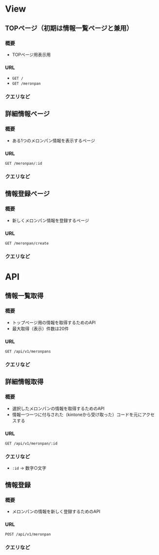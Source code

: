 # View
## TOPページ（初期は情報一覧ページと兼用）
### 概要
- TOPページ用表示用

### URL
- `GET /` <!-- メロンパン以外も登録するようになったらこっちがメインになる -->
- `GET /meronpan`  <!-- メロンパン以外を登録するようになったらこっちをメロンパンページにする -->

### クエリなど

## 詳細情報ページ
### 概要
- ある1つのメロンパン情報を表示するページ

### URL
`GET /meronpan/:id`

### クエリなど

## 情報登録ページ
### 概要
- 新しくメロンパン情報を登録するページ

### URL
`GET /meronpan/create`

### クエリなど

# API
## 情報一覧取得
### 概要
- トップページ用の情報を取得するためのAPI
- 最大取得（表示）件数は20件

### URL
`GET /api/v1/meronpans`

### クエリなど


## 詳細情報取得
### 概要
- 選択したメロンパンの情報を取得するためのAPI
- 情報一つ一つに付与された（kintoneから受け取った）コードを元にアクセスする

### URL
`GET /api/v1/meronpan/:id`

### クエリなど
- `:id` -> 数字○文字

## 情報登録
### 概要
- メロンパンの情報を新しく登録するためのAPI

### URL
`POST /api/v1/meronpan`

### クエリなど

